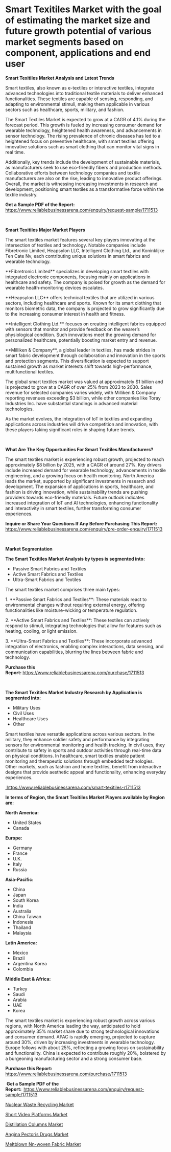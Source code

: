 <p><h1>Smart Texitiles Market with the goal of estimating the market size and future growth potential of various market segments based on component, applications and end user</h1></p><p><strong>Smart Texitiles Market Analysis and Latest Trends</strong></p>
<p><p>Smart textiles, also known as e-textiles or interactive textiles, integrate advanced technologies into traditional textile materials to deliver enhanced functionalities. These textiles are capable of sensing, responding, and adapting to environmental stimuli, making them applicable in various sectors such as healthcare, sports, military, and fashion. </p><p>The Smart Textiles Market is expected to grow at a CAGR of 4.1% during the forecast period. This growth is fueled by increasing consumer demand for wearable technology, heightened health awareness, and advancements in sensor technology. The rising prevalence of chronic diseases has led to a heightened focus on preventive healthcare, with smart textiles offering innovative solutions such as smart clothing that can monitor vital signs in real time. </p><p>Additionally, key trends include the development of sustainable materials, as manufacturers seek to use eco-friendly fibers and production methods. Collaborative efforts between technology companies and textile manufacturers are also on the rise, leading to innovative product offerings. Overall, the market is witnessing increasing investments in research and development, positioning smart textiles as a transformative force within the textile industry.</p></p>
<p><strong>Get a Sample PDF of the Report:&nbsp;</strong> <a href="https://www.reliablebusinessarena.com/enquiry/request-sample/1711513?utm_campaign=1685&utm_medium=2&utm_source=Github&utm_content=ia&utm_term=22102024&utm_id=smart-texitiles">https://www.reliablebusinessarena.com/enquiry/request-sample/1711513</a></p>
<p>&nbsp;</p>
<p><strong>Smart Texitiles Major Market Players</strong></p>
<p><p>The smart textiles market features several key players innovating at the intersection of textiles and technology. Notable companies include Fibretronic Limited, Heapsylon LLC, Intelligent Clothing Ltd., and Koninklijke Ten Cate Nv, each contributing unique solutions in smart fabrics and wearable technology.</p><p>**Fibretronic Limited** specializes in developing smart textiles with integrated electronic components, focusing mainly on applications in healthcare and safety. The company is poised for growth as the demand for wearable health-monitoring devices escalates.</p><p>**Heapsylon LLC** offers technical textiles that are utilized in various sectors, including healthcare and sports. Known for its smart clothing that monitors biometric data, the company is projected to grow significantly due to the increasing consumer interest in health and fitness.</p><p>**Intelligent Clothing Ltd.** focuses on creating intelligent fabrics equipped with sensors that monitor and provide feedback on the wearer’s physiological condition. Such innovations meet the growing demand for personalized healthcare, potentially boosting market entry and revenue.</p><p>**Milliken & Company**, a global leader in textiles, has made strides in smart fabric development through collaboration and innovation in the sports and protection segments. This diversification is expected to support sustained growth as market interests shift towards high-performance, multifunctional textiles.</p><p>The global smart textiles market was valued at approximately $1 billion and is projected to grow at a CAGR of over 25% from 2023 to 2030. Sales revenue for selected companies varies widely, with Milliken & Company reporting revenues exceeding $3 billion, while other companies like Toray Industries Inc. have substantial standings in advanced material technologies.</p><p>As the market evolves, the integration of IoT in textiles and expanding applications across industries will drive competition and innovation, with these players taking significant roles in shaping future trends.</p></p>
<p>&nbsp;</p>
<p><strong>What Are The Key Opportunities For Smart Texitiles Manufacturers?</strong></p>
<p><p>The smart textiles market is experiencing robust growth, projected to reach approximately $8 billion by 2025, with a CAGR of around 27%. Key drivers include increased demand for wearable technology, advancements in textile engineering, and a growing focus on health monitoring. North America leads the market, supported by significant investments in research and development. The expansion of applications in sports, healthcare, and fashion is driving innovation, while sustainability trends are pushing providers towards eco-friendly materials. Future outlook indicates increased integration of IoT and AI technologies, enhancing functionality and interactivity in smart textiles, further transforming consumer experiences.</p></p>
<p><strong>Inquire or Share Your Questions If Any Before Purchasing This Report:</strong> <a href="https://www.reliablebusinessarena.com/enquiry/pre-order-enquiry/1711513?utm_campaign=1685&utm_medium=2&utm_source=Github&utm_content=ia&utm_term=22102024&utm_id=smart-texitiles">https://www.reliablebusinessarena.com/enquiry/pre-order-enquiry/1711513</a></p>
<p>&nbsp;</p>
<p><strong>Market Segmentation</strong></p>
<p><strong>The Smart Texitiles Market Analysis by types is segmented into:</strong></p>
<p><ul><li>Passive Smart Fabrics and Textiles</li><li>Active Smart Fabrics and Textiles</li><li>Ultra-Smart Fabrics and Textiles</li></ul></p>
<p><p>The smart textiles market comprises three main types: </p><p>1. **Passive Smart Fabrics and Textiles**: These materials react to environmental changes without requiring external energy, offering functionalities like moisture-wicking or temperature regulation.</p><p>2. **Active Smart Fabrics and Textiles**: These textiles can actively respond to stimuli, integrating technologies that allow for features such as heating, cooling, or light emission.</p><p>3. **Ultra-Smart Fabrics and Textiles**: These incorporate advanced integration of electronics, enabling complex interactions, data sensing, and communication capabilities, blurring the lines between fabric and technology.</p></p>
<p><strong>Purchase this Report:&nbsp;</strong><a href="https://www.reliablebusinessarena.com/purchase/1711513?utm_campaign=1685&utm_medium=2&utm_source=Github&utm_content=ia&utm_term=22102024&utm_id=smart-texitiles">https://www.reliablebusinessarena.com/purchase/1711513</a></p>
<p>&nbsp;</p>
<p><strong>The Smart Texitiles Market Industry Research by Application is segmented into:</strong></p>
<p><ul><li>Military Uses</li><li>Civil Uses</li><li>Healthcare Uses</li><li>Other</li></ul></p>
<p><p>Smart textiles have versatile applications across various sectors. In the military, they enhance soldier safety and performance by integrating sensors for environmental monitoring and health tracking. In civil uses, they contribute to safety in sports and outdoor activities through real-time data on physical conditions. In healthcare, smart textiles enable patient monitoring and therapeutic solutions through embedded technologies. Other markets, such as fashion and home textiles, benefit from interactive designs that provide aesthetic appeal and functionality, enhancing everyday experiences.</p></p>
<p><a href="https://www.reliablebusinessarena.com/smart-texitiles-r1711513?utm_campaign=1685&utm_medium=2&utm_source=Github&utm_content=ia&utm_term=22102024&utm_id=smart-texitiles">&nbsp;https://www.reliablebusinessarena.com/smart-texitiles-r1711513</a></p>
<p><strong>In terms of Region, the Smart Texitiles Market Players available by Region are:</strong></p>
<p>
    <p> <strong> North America: </strong>
        <ul>
            <li>United States</li>
            <li>Canada</li>
        </ul>
        </p> 
    <p> <strong> Europe: </strong>
        <ul>
            <li>Germany</li>
            <li>France</li>
            <li>U.K.</li>
            <li>Italy</li>
            <li>Russia</li>
        </ul>
        </p> 
    <p> <strong> Asia-Pacific: </strong>
        <ul>
            <li>China</li>
            <li>Japan</li>
            <li>South Korea</li>
            <li>India</li>
            <li>Australia</li>
            <li>China Taiwan</li>
            <li>Indonesia</li>
            <li>Thailand</li>
            <li>Malaysia</li>
        </ul>
        </p> 
    <p> <strong> Latin America: </strong>
        <ul>
            <li>Mexico</li>
            <li>Brazil</li>
            <li>Argentina Korea</li>
            <li>Colombia</li>
        </ul>
        </p> 
    <p> <strong> Middle East & Africa: </strong>
        <ul>
            <li>Turkey</li>
            <li>Saudi</li>
            <li>Arabia</li>
            <li>UAE</li>
            <li>Korea</li>
        </ul>
    </p>
    </p>
<p><p>The smart textiles market is experiencing robust growth across various regions, with North America leading the way, anticipated to hold approximately 35% market share due to strong technological innovations and consumer demand. APAC is rapidly emerging, projected to capture around 30%, driven by increasing investments in wearable technology. Europe follows with about 25%, reflecting a growing focus on sustainability and functionality. China is expected to contribute roughly 20%, bolstered by a burgeoning manufacturing sector and a strong consumer base.</p></p>
<p><strong>Purchase this Report: </strong><a href="https://www.reliablebusinessarena.com/purchase/1711513?utm_campaign=1685&utm_medium=2&utm_source=Github&utm_content=ia&utm_term=22102024&utm_id=smart-texitiles">https://www.reliablebusinessarena.com/purchase/1711513</a></p>
<p>&nbsp;<strong>Get a Sample PDF of the Report:&nbsp;&nbsp;</strong><a href="https://www.reliablebusinessarena.com/enquiry/request-sample/1711513?utm_campaign=1685&utm_medium=2&utm_source=Github&utm_content=ia&utm_term=22102024&utm_id=smart-texitiles">https://www.reliablebusinessarena.com/enquiry/request-sample/1711513</a></p>
<p><strong></strong></p>
<p><p><a href="https://www.linkedin.com/pulse/nuclear-waste-recycling-market-essentials-key-players-demand-vaz9e?utm_campaign=1685&utm_medium=2&utm_source=Github&utm_content=ia&utm_term=22102024&utm_id=smart-texitiles">Nuclear Waste Recycling Market</a></p><p><a href="https://www.linkedin.com/pulse/short-video-platforms-market-growth-segmentation-regional-l8rnf?utm_campaign=1685&utm_medium=2&utm_source=Github&utm_content=ia&utm_term=22102024&utm_id=smart-texitiles">Short Video Platforms Market</a></p><p><a href="https://www.linkedin.com/pulse/insights-distillation-columns-industry-market-financial-status-kaalf?utm_campaign=1685&utm_medium=2&utm_source=Github&utm_content=ia&utm_term=22102024&utm_id=smart-texitiles">Distillation Columns Market</a></p><p><a href="https://www.linkedin.com/pulse/angina-pectoris-drugs-market-size-growth-trends-statistics-fouif?utm_campaign=1685&utm_medium=2&utm_source=Github&utm_content=ia&utm_term=22102024&utm_id=smart-texitiles">Angina Pectoris Drugs Market</a></p><p><a href="https://github.com/FahadAhmed223/Market-Research-Report-List-1/blob/main/meltblown-nn-woven-fabric-market.md?utm_campaign=1685&utm_medium=2&utm_source=Github&utm_content=ia&utm_term=22102024&utm_id=smart-texitiles">Meltblown Nn-woven Fabric Market</a></p></p>